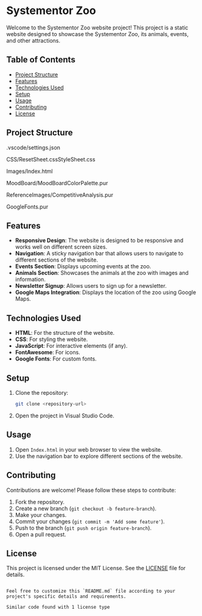 # Systementor Zoo

Welcome to the Systementor Zoo website project! This project is a static website designed to showcase the Systementor Zoo, its animals, events, and other attractions.

## Table of Contents

- [Project Structure](#project-structure)
- [Features](#features)
- [Technologies Used](#technologies-used)
- [Setup](#setup)
- [Usage](#usage)
- [Contributing](#contributing)
- [License](#license)

## Project Structure

.vscode/settings.json


CSS/ResetSheet.cssStyleSheet.css


Images/Index.html


MoodBoard/MoodBoardColorPalette.pur


ReferenceImages/CompetitiveAnalysis.pur

GoogleFonts.pur


## Features

- **Responsive Design**: The website is designed to be responsive and works well on different screen sizes.
- **Navigation**: A sticky navigation bar that allows users to navigate to different sections of the website.
- **Events Section**: Displays upcoming events at the zoo.
- **Animals Section**: Showcases the animals at the zoo with images and information.
- **Newsletter Signup**: Allows users to sign up for a newsletter.
- **Google Maps Integration**: Displays the location of the zoo using Google Maps.

## Technologies Used

- **HTML**: For the structure of the website.
- **CSS**: For styling the website.
- **JavaScript**: For interactive elements (if any).
- **FontAwesome**: For icons.
- **Google Fonts**: For custom fonts.

## Setup

1. Clone the repository:
   ```sh
   git clone <repository-url>
   ```
2. Open the project in Visual Studio Code.

## Usage

1. Open `Index.html` in your web browser to view the website.
2. Use the navigation bar to explore different sections of the website.

## Contributing

Contributions are welcome! Please follow these steps to contribute:

1. Fork the repository.
2. Create a new branch (`git checkout -b feature-branch`).
3. Make your changes.
4. Commit your changes (`git commit -m 'Add some feature'`).
5. Push to the branch (`git push origin feature-branch`).
6. Open a pull request.

## License

This project is licensed under the MIT License. See the [LICENSE](LICENSE) file for details.
```

Feel free to customize this `README.md` file according to your project's specific details and requirements.

Similar code found with 1 license type
